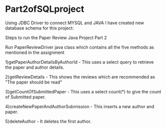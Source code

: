 # Part2ofSQLproject
Using JDBC Driver to connect MYSQL and JAVA
I have created new database schema for this project: 

Steps to run the Paper Review Java Project
Part 2



Run PaperReviewDriver java class which contains all the five methods as mentioned in the assignment


1)getPaperAuthorDetailsByAuthorId - This uses a select query to retrieve the paper and author details.


2)getReviewDetails - This shows the reviews which are recommended as "The paper should be read"


3)getCountOfSubmittedPaper - This uses a select count(*) to give the count of Submitted paper.

4)createNewPaperAndAuthorSubmission - This inserts a new author and paper. 


5)deleteAuthor - It deletes the first author.
